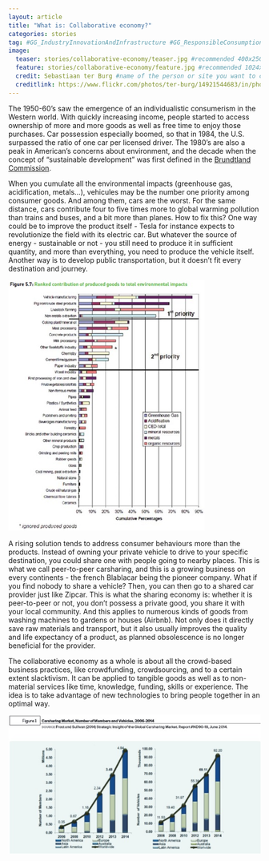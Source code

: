 ```yaml
---
layout: article
title: "What is: Collaborative economy?"
categories: stories
tag: #GG_IndustryInnovationAndInfrastructure #GG_ResponsibleConsumptionAndProduction #GG_DecentWorkAndEconomicGrowth #GG_SustainableCitiesAndCommunities #solidarity #share #sharingeconomy #sustainableeconomy
image:
  teaser: stories/collaborative-economy/teaser.jpg #recommended 400x250
  feature: stories/collaborative-economy/feature.jpg #recommended 1024x256
  credit: Sebastiaan ter Burg #name of the person or site you want to credit
  creditlink: https://www.flickr.com/photos/ter-burg/14921544683/in/photolist-oJyPnM-pijMgQ-uPLqJY-uxDKad-uQuuuP-uPLLpQ-uMV5B1-uxDK8Y-uPLNAo-uxMj7R-uQexSz-uQeJ7T-uQuA6t-uPLCH7-tToEbg-uxDG4w-uxDVsA-tToSpK-uxDCzN-piiQJx-uPLrKL-uQuqa6-tToCYr-uxDyCG-uxDGZu-uPLMqY-qt9v72-pzPK2R-poSXvH-pp2Rtd-oHT3YK-pFoprj-pErLH6-qqStM3-pzPKdx-pxMjNs-qr7Eai-q9GMbZ-pzMU8Y-pik59q-pzxE9T-piiRHg-qGhvu2-qDZWDC-pzxEya-pFf79i-oJCi67-tYi54D-uUE1sd-tYhSPK #url to their site or licensing
---
```


The 1950-60’s saw the emergence of an individualistic consumerism in the Western world. With quickly increasing income, people started to access ownership of more and more goods as well as free time to enjoy those purchases. Car possession especially boomed, so that in 1984, the U.S. surpassed the ratio of one car per licensed driver. The 1980’s are also a peak in American’s concerns about environment, and the decade when the concept of “sustainable development” was first defined in the [Brundtland Commission](http://www.un-documents.net/our-common-future.pdf).

When you cumulate all the environmental impacts (greenhouse gas, acidification, metals…), vehicules may be the number one priority among consumer goods. And among them, cars are the worst. For the same distance, cars contribute four to five times more to global warming pollution than trains and buses, and a bit more than planes. How to fix this? One way could be to improve the product itself - Tesla for instance expects to revolutionize the field with its electric car. But whatever the source of energy - sustainable or not - you still need to produce it in sufficient quantity, and more than everything, you need to produce the vehicle itself. Another way is to develop public transportation, but it doesn’t fit every destination and journey. 

<img src="/images/stories/collaborative-economy/ranked-contribution.jpg">

A rising solution tends to address consumer behaviours more than the products. Instead of owning your private vehicle to drive to your specific destination, you could share one with people going to nearby places. This is what we call peer-to-peer carsharing, and this is a growing business on every continents - the french Blablacar being the pioneer company. What if you find nobody to share a vehicle? Then, you can then go to a shared car provider just like Zipcar. This is what the sharing economy is: whether it is peer-to-peer or not, you don’t possess a private good, you share it with your local community. And this applies to numerous kinds of goods from washing machines to gardens or houses (Airbnb). Not only does it directly save raw materials and transport, but it also usually improves the quality and life expectancy of a product, as planned obsolescence is no longer beneficial for the provider. 

The collaborative economy as a whole is about all the crowd-based business practices, like crowdfunding, crowdsourcing, and to a certain extent slacktivism. It can be applied to tangible goods as well as to non-material services like time, knowledge, funding, skills or experience. The idea is to take advantage of new technologies to bring people together in an optimal way. 

<img src="/images/stories/collaborative-economy/carsharing-market.jpg">
